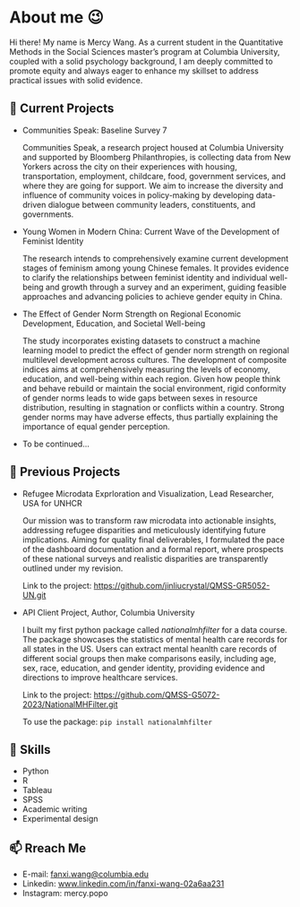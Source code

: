 # About me 😉
Hi there! My name is Mercy Wang. As a current student in the Quantitative Methods in the Social Sciences master’s program at Columbia University, coupled with a solid psychology background, I am deeply committed to promote equity and always eager to enhance my skillset to address practical issues with solid evidence. 

## 🌱 Current Projects
- Communities Speak: Baseline Survey 7

  Communities Speak, a research project housed at Columbia University and supported by Bloomberg Philanthropies, is collecting data from New Yorkers across the city on their experiences with housing, transportation, employment, childcare, food, government services, and where they are going for support. We aim to increase the diversity and influence of community voices in policy-making by developing data-driven dialogue between community leaders, constituents, and governments. 

- Young Women in Modern China: Current Wave of the Development of Feminist Identity

  The research intends to comprehensively examine current development stages of feminism among young Chinese females. It provides evidence to clarify the relationships between feminist identity and individual well-being and growth through a survey and an experiment, guiding feasible approaches and advancing policies to achieve gender equity in China.
  
- The Effect of Gender Norm Strength on Regional Economic Development, Education, and Societal Well-being

  The study incorporates existing datasets to construct a machine learning model to predict the effect of gender norm strength on regional multilevel development across cultures. The development of composite indices aims at comprehensively measuring the levels of economy, education, and well-being within each region. Given how people think and behave rebuild or maintain the social environment, rigid conformity of gender norms leads to wide gaps between sexes in resource distribution, resulting in stagnation or conflicts within a country. Strong gender norms may have adverse effects, thus partially explaining the importance of equal gender perception.
  
- To be continued...

## 🔭 Previous Projects
- Refugee Microdata Exprloration and Visualization, Lead Researcher, USA for UNHCR

  Our mission was to transform raw microdata into actionable insights, addressing refugee disparities and meticulously identifying future implications. Aiming for quality final deliverables, I formulated the pace of the dashboard documentation and a formal report, where prospects of these national surveys and realistic disparities are transparently outlined under my revision.

  Link to the project: https://github.com/jinliucrystal/QMSS-GR5052-UN.git
  
- API Client Project, Author, Columbia University

  I built my first python package called *nationalmhfilter* for a data course. The package showcases the statistics of mental health care records for all states in the US. Users can extract mental heanlth care records of different social groups then make comparisons easily, including age, sex, race, education, and gender identity, providing evidence and directions to improve healthcare services.

  Link to the project: https://github.com/QMSS-G5072-2023/NationalMHFilter.git
  
  To use the package: ``` pip install nationalmhfilter ```

## 💪 Skills
- Python
- R
- Tableau
- SPSS
- Academic writing
- Experimental design

## 📫 Rreach Me
- E-mail: fanxi.wang@columbia.edu
- Linkedin: www.linkedin.com/in/fanxi-wang-02a6aa231
- Instagram: mercy.popo
